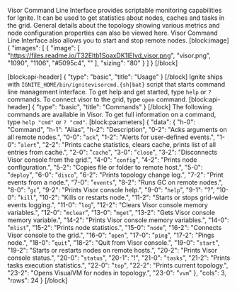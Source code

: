 Visor Command Line Interface provides scriptable monitoring capabilities for Ignite. It can be used to get statistics about nodes, caches and tasks in the grid. General details about the topology showing various metrics and node configuration properties can also be viewed here. Visor Command Line Interface also allows you to start and stop remote nodes.
[block:image]
{
  "images": [
    {
      "image": [
        "https://files.readme.io/T32Eltb1SoaxDK1lEIvd_visor.png",
        "visor.png",
        "1090",
        "1106",
        "#5095c4",
        ""
      ],
      "sizing": "80"
    }
  ]
}
[/block]

[block:api-header]
{
  "type": "basic",
  "title": "Usage"
}
[/block]
Ignite ships with `IGNITE_HOME/bin/ignitevisorcmd.{sh|bat}` script that starts command line management interface.
To get help and get started, type `help` or `?` commands. To connect visor to the grid, type `open` command.
[block:api-header]
{
  "type": "basic",
  "title": "Commands"
}
[/block]
The following commands are available in Visor. To get full information on a command, type `help "cmd"` or `? "cmd"`.
[block:parameters]
{
  "data": {
    "h-0": "Command",
    "h-1": "Alias",
    "h-2": "Description",
    "0-2": "Acks arguments on all remote nodes.",
    "0-0": "`ack`",
    "1-2": "Alerts for user-defined events.",
    "1-0": "`alert`",
    "2-2": "Prints cache statistics, clears cache, prints list of all entries from cache.",
    "2-0": "`cache`",
    "3-0": "`close`",
    "3-2": "Disconnects Visor console from the grid.",
    "4-0": "`config`",
    "4-2": "Prints node configuration.",
    "5-2": "Copies file or folder to remote host.",
    "5-0": "`deploy`",
    "6-0": "`disco`",
    "6-2": "Prints topology change log.",
    "7-2": "Print events from a node.",
    "7-0": "`events`",
    "8-2": "Runs GC on remote nodes.",
    "8-0": "`gc`",
    "9-2": "Prints Visor console help.",
    "9-0": "`help`",
    "9-1": "?",
    "10-0": "`kill`",
    "10-2": "Kills or restarts node.",
    "11-2": "Starts or stops grid-wide events logging.",
    "11-0": "`log`",
    "12-2": "Clears Visor console memory variables.",
    "12-0": "`mclear`",
    "13-0": "`mget`",
    "13-2": "Gets Visor console memory variable.",
    "14-2": "Prints Visor console memory variables.",
    "14-0": "`mlist`",
    "15-2": "Prints node statistics.",
    "15-0": "`node`",
    "16-2": "Connects Visor console to the grid.",
    "16-0": "`open`",
    "17-0": "`ping`",
    "17-2": "Pings node.",
    "18-0": "`quit`",
    "18-2": "Quit from Visor console.",
    "19-0": "`start`",
    "19-2": "Starts or restarts nodes on remote hosts.",
    "20-2": "Prints Visor console status.",
    "20-0": "`status`",
    "20-1": "!",
    "21-0": "`tasks`",
    "21-2": "Prints tasks execution statistics.",
    "22-0": "`top`",
    "22-2": "Prints current topology.",
    "23-2": "Opens VisualVM for nodes in topology.",
    "23-0": "`vvm`"
  },
  "cols": 3,
  "rows": 24
}
[/block]